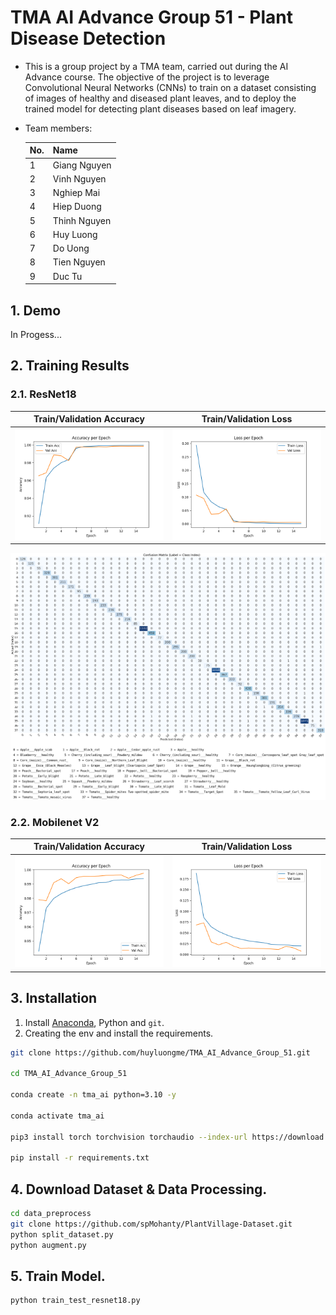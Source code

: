 # TMA AI Advance Group 51 - Plant Disease Detection
- This is a group project by a TMA team, carried out during the AI Advance course. The objective of the project is to leverage Convolutional Neural Networks (CNNs) to train on a dataset consisting of images of healthy and diseased plant leaves, and to deploy the trained model for detecting plant diseases based on leaf imagery.
- Team members:
  
  | No. | Name          |
  |-----|---------------|
  | 1   | Giang Nguyen  |
  | 2   | Vinh Nguyen   |
  | 3   | Nghiep Mai    |
  | 4   | Hiep Duong    |
  | 5   | Thinh Nguyen  |
  | 6   | Huy Luong     |
  | 7   | Do Uong       |
  | 8   | Tien Nguyen   |
  | 9   | Duc Tu        |

## 1. Demo
In Progess...
## 2. Training Results
### 2.1. ResNet18
| Train/Validation Accuracy | Train/Validation Loss |
|---------------------------|------------------------|
| ![Accuracy](https://github.com/huyluongme/TMA_AI_Advance_Group_51/blob/ec17b3713a7427f2f547dd80bf887d7514571555/checkpoint/resnet18_6/train/accuracy.png) | ![Loss](https://github.com/huyluongme/TMA_AI_Advance_Group_51/blob/ec17b3713a7427f2f547dd80bf887d7514571555/checkpoint/resnet18_6/train/loss.png) |

![Confusion Matrix](https://github.com/huyluongme/TMA_AI_Advance_Group_51/blob/ec17b3713a7427f2f547dd80bf887d7514571555/checkpoint/resnet18_6/test/confusion_matrix.png)
### 2.2. Mobilenet V2
| Train/Validation Accuracy | Train/Validation Loss |
|---------------------------|------------------------|
| ![Accuracy](https://github.com/huyluongme/TMA_AI_Advance_Group_51/blob/ec17b3713a7427f2f547dd80bf887d7514571555/checkpoint/mobilenet_1/train/accuracy.png) | ![Loss](https://github.com/huyluongme/TMA_AI_Advance_Group_51/blob/ec17b3713a7427f2f547dd80bf887d7514571555/checkpoint/mobilenet_1/train/loss.png) |

## 3. Installation
1. Install [Anaconda](https://www.anaconda.com/), Python and `git`.
2. Creating the env and install the requirements.
  ```bash
  git clone https://github.com/huyluongme/TMA_AI_Advance_Group_51.git

  cd TMA_AI_Advance_Group_51 

  conda create -n tma_ai python=3.10 -y

  conda activate tma_ai

  pip3 install torch torchvision torchaudio --index-url https://download.pytorch.org/whl/cu128

  pip install -r requirements.txt

  ```
## 4. Download Dataset & Data Processing.
  ```bash
  cd data_preprocess
  git clone https://github.com/spMohanty/PlantVillage-Dataset.git
  python split_dataset.py
  python augment.py

  ```
## 5. Train Model.
  ```bash
  python train_test_resnet18.py
  
  ```
